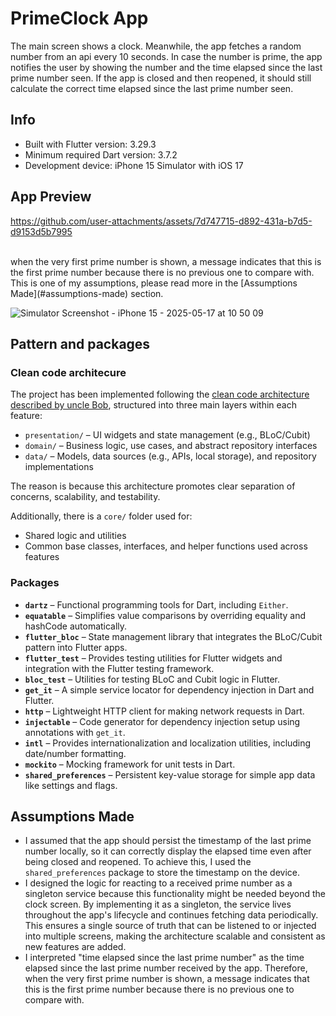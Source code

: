 # PrimeClock App

The main screen shows a clock. 
Meanwhile, the app fetches a random number from an api every 10 seconds. 
In case the number is prime, the app notifies the user by showing the number and the time elapsed since the last prime number seen. 
If the app is closed and then reopened, it should still calculate the correct time elapsed since the last prime number seen.

## Info

- Built with Flutter version: 3.29.3
- Minimum required Dart version: 3.7.2
- Development device: iPhone 15 Simulator with iOS 17

## App Preview

https://github.com/user-attachments/assets/7d747715-d892-431a-b7d5-d9153d5b7995

<br>
when the very first prime number is shown, a message indicates that this is the first prime number because there is no previous one to compare with. This is one of my assumptions, please read more in the [Assumptions Made](#assumptions-made) section.
<br>

![Simulator Screenshot - iPhone 15 - 2025-05-17 at 10 50 09](https://github.com/user-attachments/assets/df6f7c89-90ef-41ff-b21b-c9e9acc392c9)

## Pattern and packages

### Clean code architecure

The project has been implemented following the [clean code architecture described by uncle Bob](https://blog.cleancoder.com/uncle-bob/2012/08/13/the-clean-architecture.html), structured into three main layers within each feature:

- `presentation/` – UI widgets and state management (e.g., BLoC/Cubit)
- `domain/` – Business logic, use cases, and abstract repository interfaces
- `data/` – Models, data sources (e.g., APIs, local storage), and repository implementations

The reason is because this architecture promotes clear separation of concerns, scalability, and testability.

Additionally, there is a `core/` folder used for:

- Shared logic and utilities
- Common base classes, interfaces, and helper functions used across features

### Packages

- **`dartz`** – Functional programming tools for Dart, including `Either`.
- **`equatable`** – Simplifies value comparisons by overriding equality and hashCode automatically.
- **`flutter_bloc`** – State management library that integrates the BLoC/Cubit pattern into Flutter apps.
- **`flutter_test`** – Provides testing utilities for Flutter widgets and integration with the Flutter testing framework.
- **`bloc_test`** – Utilities for testing BLoC and Cubit logic in Flutter.
- **`get_it`** – A simple service locator for dependency injection in Dart and Flutter.
- **`http`** – Lightweight HTTP client for making network requests in Dart.
- **`injectable`** – Code generator for dependency injection setup using annotations with `get_it`.
- **`intl`** – Provides internationalization and localization utilities, including date/number formatting.
- **`mockito`** – Mocking framework for unit tests in Dart.
- **`shared_preferences`** – Persistent key-value storage for simple app data like settings and flags.

## Assumptions Made

 - I assumed that the app should persist the timestamp of the last prime number locally, so it can correctly display the elapsed time even after being closed and reopened. To achieve this, I used the `shared_preferences` package to store the timestamp on the device.
 - I designed the logic for reacting to a received prime number as a singleton service because this functionality might be needed beyond the clock screen. By implementing it as a singleton, the service lives throughout the app's lifecycle and continues fetching data periodically. This ensures a single source of truth that can be listened to or injected into multiple screens, making the architecture scalable and consistent as new features are added.
 - I interpreted "time elapsed since the last prime number" as the time elapsed since the last prime number received by the app. Therefore, when the very first prime number is shown, a message indicates that this is the first prime number because there is no previous one to compare with.


